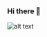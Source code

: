 ### Hi there 👋

![alt text](https://ichef.bbci.co.uk/news/800/cpsprodpb/41CF/production/_109474861_angrycat-index-getty3-3.jpg "not me")

<!--
**robert-joosen/robert-joosen** is a ✨ _special_ ✨ repository because its `README.md` (this file) appears on your GitHub profile.

Here are some ideas to get you started:

- 🔭 I’m currently working on ...
- 🌱 I’m currently learning ...
- 👯 I’m looking to collaborate on ...
- 🤔 I’m looking for help with ...
- 💬 Ask me about ...
- 📫 How to reach me: ...
- 😄 Pronouns: ...
- ⚡ Fun fact: ...
-->
